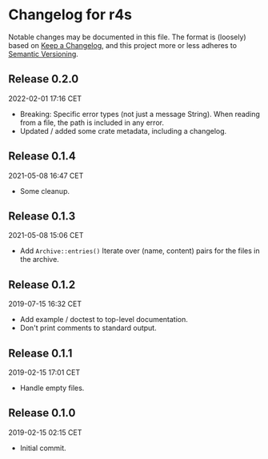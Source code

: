 # Changelog for r4s

Notable changes may be documented in this file.
The format is (loosely) based on
[Keep a Changelog](https://keepachangelog.com/en/1.0.0/), and this
project more or less adheres to
[Semantic Versioning](https://semver.org/spec/v2.0.0.html).

## Release 0.2.0
2022-02-01 17:16 CET

* Breaking: Specific error types (not just a message String).
  When reading from a file, the path is included in any error.
* Updated / added some crate metadata, including a changelog.

## Release 0.1.4
2021-05-08 16:47 CET

* Some cleanup.

## Release 0.1.3
2021-05-08 15:06 CET

* Add `Archive::entries()`
  Iterate over (name, content) pairs for the files in the archive.

## Release 0.1.2
2019-07-15 16:32 CET

* Add example / doctest to top-level documentation.
* Don't print comments to standard output.

## Release 0.1.1
2019-02-15 17:01 CET

* Handle empty files.

## Release 0.1.0
2019-02-15 02:15 CET

* Initial commit.
